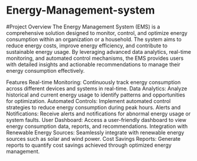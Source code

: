 # Energy-Management-system
#Project Overview
The Energy Management System (EMS) is a comprehensive solution designed to monitor, control, and optimize energy consumption within an organization or a household. The system aims to reduce energy costs, improve energy efficiency, and contribute to sustainable energy usage. By leveraging advanced data analytics, real-time monitoring, and automated control mechanisms, the EMS provides users with detailed insights and actionable recommendations to manage their energy consumption effectively.

Features
Real-time Monitoring: Continuously track energy consumption across different devices and systems in real-time.
Data Analytics: Analyze historical and current energy usage to identify patterns and opportunities for optimization.
Automated Controls: Implement automated control strategies to reduce energy consumption during peak hours.
Alerts and Notifications: Receive alerts and notifications for abnormal energy usage or system faults.
User Dashboard: Access a user-friendly dashboard to view energy consumption data, reports, and recommendations.
Integration with Renewable Energy Sources: Seamlessly integrate with renewable energy sources such as solar and wind power.
Cost Savings Reports: Generate reports to quantify cost savings achieved through optimized energy management.

